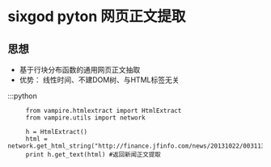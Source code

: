 sixgod pyton 网页正文提取
=====================================

思想
-------------------------
*  基于行块分布函数的通用网页正文抽取  
*  优势： 线性时间、不建DOM树、与HTML标签无关



:::python  
      
         from vampire.htmlextract import HtmlExtract  
         from vampire.utils import network  
         
         h = HtmlExtract()  
         html = network.get_html_string("http://finance.jfinfo.com/news/20131022/00311378.shtml")  
         print h.get_text(html) #返回新闻正文提取